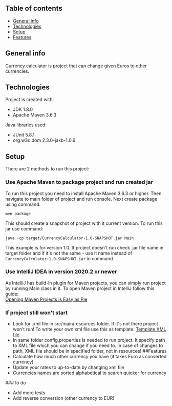 ## Table of contents
* [General info](#general-info)
* [Technologies](#technologies)
* [Setup](#setup)
* [Features](#features)

## General info
Currency calculator is project that can change given Euros to other 
currencies.

	
## Technologies
Project is created with:
* JDK 1.8.0
* Apache Maven 3.6.3

Java libraries used:
* JUnit 5.8.1
* org.w3c.dom 2.3.0-jaxb-1.0.6
	
## Setup
There are 2 methods to run this project:

### Use Apache Maven to package project and run created jar
To run this project you need to install Apache Maven 3.6.3 or higher. Then navigate to 
main folder of project and run console. Next create package using command:
```
mvn package
```
This should create a snapshot of project with it current version. To run this jar
use command:
```
java -cp target/CurrencyCalculator-1.0-SNAPSHOT.jar Main
```
This example is for version 1.0. If project doesn't run check .jar file name in target
folder and if it's not the same - use it name instead of 
`CurrencyCalculator-1.0-SNAPSHOT.jar` in command.

### Use IntelliJ IDEA in version 2020.2 or newer
As IntelliJ has build-in plugin for Maven projects, you can simply run project by 
running Main class in it. To open Maven project in IntelliJ follow this guide:  
[Opening Maven Projects is Easy as Pie](https://blog.jetbrains.com/idea/2008/03/opening-maven-projects-is-easy-as-pie/)


### If project still won't start
* Look for .xml file in src/main/resources folder. If it's not there project won't run!
To write your own xml file use this as template: 
[Template XML file](https://www.ecb.europa.eu/stats/eurofxref/eurofxref-daily.xml)
* In same folder config.properties is needed to run project. It specify path to XML file
which you can change if you need to. In case of changes to path, XML file should be in
specified folder, not in resources!
##Features
* Calculate how much other currency you have (it takes Euro as converted currency)
* Update your rates to up-to-date by changing xml file
* Currencies names are sorted alphabetical to search quicker for currency

###To do
* Add more tests
* Add reverse conversion (other currency to EUR)
